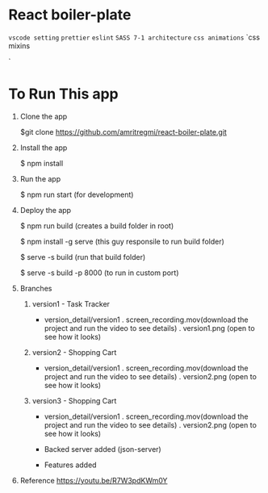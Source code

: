 # React boiler-plate

`vscode setting`
`prettier`
`eslint`
`SASS 7-1 architecture`
`css animations`
`css mixins

`

# To Run This app

1. Clone the app

   $git clone https://github.com/amritregmi/react-boiler-plate.git

2. Install the app

   $ npm install

3. Run the app

   $ npm run start (for development)

4. Deploy the app

   $ npm run build (creates a build folder in root)

   $ npm install -g serve (this guy responsile to run build folder)

   $ serve -s build (run that build folder)

   $ serve -s build -p 8000 (to run in custom port)

5. Branches

   1. version1 - Task Tracker

      - version_detail/version1
        . screen_recording.mov(download the project and run the video to see details)
        . version1.png (open to see how it looks)

   2. version2 - Shopping Cart

      - version_detail/version1
        . screen_recording.mov(download the project and run the video to see details)
        . version2.png (open to see how it looks)

   3. version3 - Shopping Cart

      - version_detail/version1
        . screen_recording.mov(download the project and run the video to see details)
        . version2.png (open to see how it looks)

      - Backed server added (json-server)
      - Features added
   
 6. Reference https://youtu.be/R7W3pdKWm0Y 
